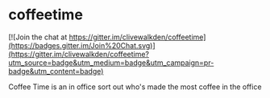 coffeetime
==========

[![Join the chat at https://gitter.im/clivewalkden/coffeetime](https://badges.gitter.im/Join%20Chat.svg)](https://gitter.im/clivewalkden/coffeetime?utm_source=badge&utm_medium=badge&utm_campaign=pr-badge&utm_content=badge)

Coffee Time is an in office sort out who's made the most coffee in the office